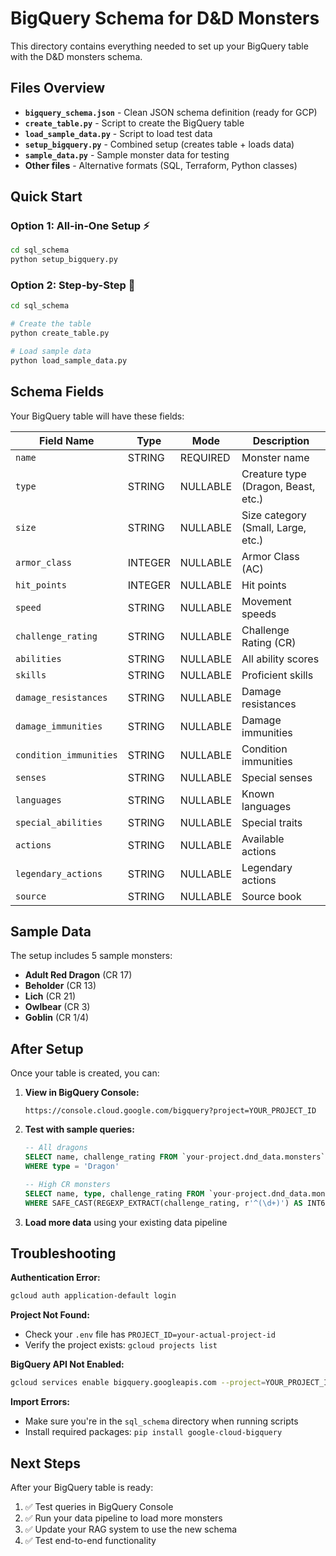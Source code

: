 # BigQuery Schema for D&D Monsters

This directory contains everything needed to set up your BigQuery table with the D&D monsters schema.

## Files Overview

- **`bigquery_schema.json`** - Clean JSON schema definition (ready for GCP)
- **`create_table.py`** - Script to create the BigQuery table
- **`load_sample_data.py`** - Script to load test data
- **`setup_bigquery.py`** - Combined setup (creates table + loads data)
- **`sample_data.py`** - Sample monster data for testing
- **Other files** - Alternative formats (SQL, Terraform, Python classes)

## Quick Start

### Option 1: All-in-One Setup ⚡
```bash
cd sql_schema
python setup_bigquery.py
```

### Option 2: Step-by-Step 🔧
```bash
cd sql_schema

# Create the table
python create_table.py

# Load sample data
python load_sample_data.py
```

## Schema Fields

Your BigQuery table will have these fields:

| Field Name | Type | Mode | Description |
|------------|------|------|-------------|
| `name` | STRING | REQUIRED | Monster name |
| `type` | STRING | NULLABLE | Creature type (Dragon, Beast, etc.) |
| `size` | STRING | NULLABLE | Size category (Small, Large, etc.) |
| `armor_class` | INTEGER | NULLABLE | Armor Class (AC) |
| `hit_points` | INTEGER | NULLABLE | Hit points |
| `speed` | STRING | NULLABLE | Movement speeds |
| `challenge_rating` | STRING | NULLABLE | Challenge Rating (CR) |
| `abilities` | STRING | NULLABLE | All ability scores |
| `skills` | STRING | NULLABLE | Proficient skills |
| `damage_resistances` | STRING | NULLABLE | Damage resistances |
| `damage_immunities` | STRING | NULLABLE | Damage immunities |
| `condition_immunities` | STRING | NULLABLE | Condition immunities |
| `senses` | STRING | NULLABLE | Special senses |
| `languages` | STRING | NULLABLE | Known languages |
| `special_abilities` | STRING | NULLABLE | Special traits |
| `actions` | STRING | NULLABLE | Available actions |
| `legendary_actions` | STRING | NULLABLE | Legendary actions |
| `source` | STRING | NULLABLE | Source book |

## Sample Data

The setup includes 5 sample monsters:
- **Adult Red Dragon** (CR 17)
- **Beholder** (CR 13) 
- **Lich** (CR 21)
- **Owlbear** (CR 3)
- **Goblin** (CR 1/4)

## After Setup

Once your table is created, you can:

1. **View in BigQuery Console:**
   ```
   https://console.cloud.google.com/bigquery?project=YOUR_PROJECT_ID
   ```

2. **Test with sample queries:**
   ```sql
   -- All dragons
   SELECT name, challenge_rating FROM `your-project.dnd_data.monsters` 
   WHERE type = 'Dragon'
   
   -- High CR monsters
   SELECT name, type, challenge_rating FROM `your-project.dnd_data.monsters`
   WHERE SAFE_CAST(REGEXP_EXTRACT(challenge_rating, r'^(\d+)') AS INT64) >= 10
   ```

3. **Load more data** using your existing data pipeline

## Troubleshooting

**Authentication Error:**
```bash
gcloud auth application-default login
```

**Project Not Found:**
- Check your `.env` file has `PROJECT_ID=your-actual-project-id`
- Verify the project exists: `gcloud projects list`

**BigQuery API Not Enabled:**
```bash
gcloud services enable bigquery.googleapis.com --project=YOUR_PROJECT_ID
```

**Import Errors:**
- Make sure you're in the `sql_schema` directory when running scripts
- Install required packages: `pip install google-cloud-bigquery`

## Next Steps

After your BigQuery table is ready:
1. ✅ Test queries in BigQuery Console
2. ✅ Run your data pipeline to load more monsters  
3. ✅ Update your RAG system to use the new schema
4. ✅ Test end-to-end functionality 